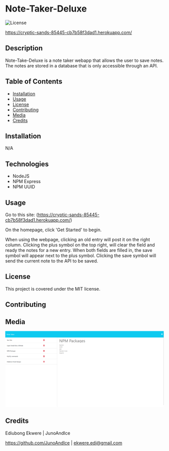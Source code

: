 
# Note-Taker-Deluxe
  
![License](https://img.shields.io/badge/License-MIT-blue.svg)

<https://cryptic-sands-85445-cb7b58f3dad1.herokuapp.com/>

## Description
  
Note-Take-Deluxe is a note taker webapp that allows the user to save notes. The notes are stored in a database that is only accessible through an API.
  
## Table of Contents
  
- [Installation](#installation)
- [Usage](#usage)
- [License](#license)
- [Contributing](#contributing)
- [Media](#media)
- [Credits](#credits)
  
## Installation
  
N/A

## Technologies
  
- NodeJS
- NPM Express
- NPM UUID
  
## Usage

Go to this site: (<https://cryptic-sands-85445-cb7b58f3dad1.herokuapp.com/>)

On the homepage, click 'Get Started' to begin.

When using the webpage, clicking an old entry will post it on the right column. Clicking the plus symbol on the top right, will clear the field and ready the notes for a new entry. When both fields are filled in, the save symbol will appear next to the plus symbol. Clicking the save symbol will send the current note to the API to be saved.
  
## License
  
This project is covered under the MIT license.
  
## Contributing
  
## Media

![Screenshot of the main site](./public/assets/Images/Screenshot.png)
  
## Credits

  Ediubong Ekwere | JunoAndIce

  <https://github.com/JunoAndIce> | [ekwere.edi@gmail.com](mailto:ekwere.edi@gmail.com)
  